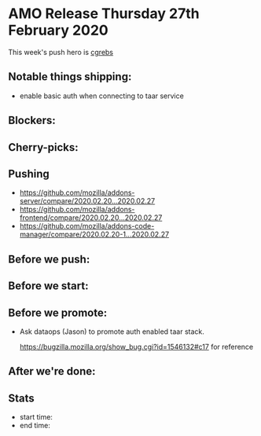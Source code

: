 # AMO Release Thursday 27th February 2020

This week's push hero is [cgrebs](https://github.com/EnTeQuAk)

## Notable things shipping:

* enable basic auth when connecting to taar service

## Blockers:

## Cherry-picks:

## Pushing

- https://github.com/mozilla/addons-server/compare/2020.02.20...2020.02.27
- https://github.com/mozilla/addons-frontend/compare/2020.02.20...2020.02.27
- https://github.com/mozilla/addons-code-manager/compare/2020.02.20-1...2020.02.27

## Before we push:

## Before we start:

## Before we promote:

* Ask dataops (Jason) to promote auth enabled taar stack.

  https://bugzilla.mozilla.org/show_bug.cgi?id=1546132#c17 for reference

## After we're done:

## Stats

- start time:
- end time:
